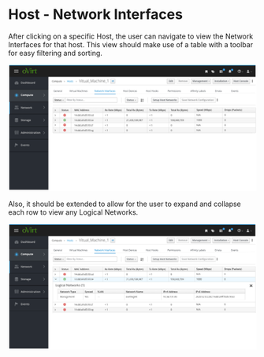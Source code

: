 # Host - Network Interfaces

After clicking on a specific Host, the user can navigate to view the Network Interfaces for that host. This view should make use of a table with a toolbar for easy filtering and sorting.  

![viewhostnetworkinterfaces](img/host-network-interfaces.png)

Also, it should be extended to allow for the user to expand and collapse each row to view any Logical Networks.

![viewhostnetworkinterfacesexpanded](img/host-network-interfaces-expanded.png)

